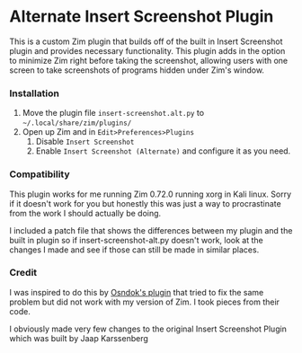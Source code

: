 # Alternate Insert Screenshot Plugin

This is a custom Zim plugin that builds off of the built in Insert Screenshot plugin and provides necessary functionality. This plugin adds in the option to minimize Zim right before taking the screenshot, allowing users with one screen to take screenshots of programs hidden under Zim's window.

### Installation

1. Move the plugin file `insert-screenshot.alt.py` to `~/.local/share/zim/plugins/`
2. Open up Zim and in `Edit>Preferences>Plugins` 
   1. Disable `Insert Screenshot` 
   2. Enable `Insert Screenshot (Alternate)` and configure it as you need.



### Compatibility

This plugin works for me running Zim 0.72.0 running xorg in Kali linux. Sorry if it doesn't work for you but honestly this was just a way to procrastinate from the work I should actually be doing. 

I included a patch file that shows the differences between my plugin and the built in plugin so if insert-screenshot-alt.py doesn't work, look at the changes I made and see if those can still be made in similar places.

### Credit

I was inspired to do this by [Osndok's plugin](https://github.com/Osndok/zim-plugin-screenshot2) that tried to fix the same problem but did not work with my version of Zim. I took pieces from their code.

I obviously made very few changes to the original Insert Screenshot Plugin which was built by Jaap Karssenberg